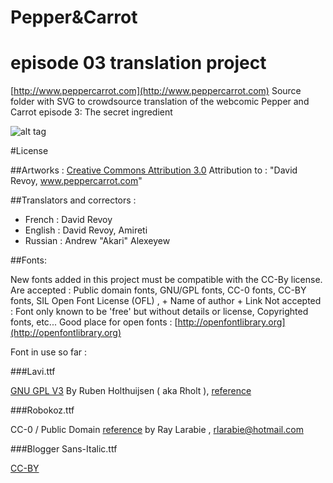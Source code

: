 # Pepper&Carrot
# episode 03 translation project

[http://www.peppercarrot.com](http://www.peppercarrot.com)
Source folder with SVG to crowdsource translation of the webcomic Pepper and Carrot episode 3: The secret ingredient

![alt tag](gfx_Pepper-and-Carrot_by-David-Revoy_E03.png)

#License

##Artworks : 
[Creative Commons Attribution 3.0](https://creativecommons.org/licenses/by/3.0/)
Attribution to : "David Revoy, www.peppercarrot.com"

##Translators and correctors : 

* French : David Revoy
* English : David Revoy, Amireti
* Russian : Andrew "Akari" Alexeyew

##Fonts:

New fonts added in this project must be compatible with the CC-By license.
Are accepted : Public domain fonts, GNU/GPL fonts, CC-0 fonts, CC-BY fonts, SIL Open Font License (OFL) ,  + Name of author + Link
Not accepted : Font only known to be 'free' but without details or license, Copyrighted fonts, etc...
Good place for open fonts : [http://openfontlibrary.org](http://openfontlibrary.org)

Font in use so far :

###Lavi.ttf

[GNU GPL V3](http://www.gnu.org/copyleft/gpl.html)
By Ruben Holthuijsen ( aka Rholt ), [reference](http://www.dafont.com/lavi.font)

###Robokoz.ttf

CC-0 / Public Domain [reference](http://dafont.me/view_file/175/UmVhZF9NZS50eHQ=/read_me.txt)
by Ray Larabie , rlarabie@hotmail.com

###Blogger Sans-Italic.ttf

[CC-BY](http://creativecommons.org/licenses/by/3.0/)
